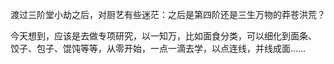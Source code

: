 渡过三阶堂小劫之后，对厨艺有些迷茫：之后是第四阶还是三生万物的莽苍洪荒？

今天想到，应该是去做专项研究，以一知万，比如面食分类，可以细化到面条、
饺子、包子、馄饨等等，从零开始，一点一滴去学，以点连线，并线成面……
